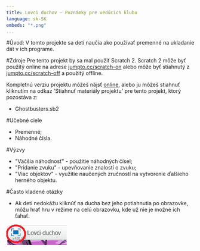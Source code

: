 ```yaml
---
title: Lovci duchov — Poznámky pre vedúcich klubu
language: sk-SK
embeds: "*.png"
...
```


#Úvod:
V tomto projekte sa deti naučia ako používať premenné na ukladanie dát v ich programe.

#Zdroje
Pre tento projekt by sa mal použiť Scratch 2. Scratch 2 môže byť použitý online na adrese [jumpto.cc/scratch-on](http://jumpto.cc/scratch-on) alebo môže byť stiahnutý z [jumpto.cc/scratch-off](http://jumpto.cc/scratch-off) a použitý offline.

Kompletnú verziu projektu môžeš nájsť <a href="http://scratch.mit.edu/projects/60787262/#editor">online</a>, alebo ju môžeš stiahnuť kliknutím na odkaz 'Stiahnuť materiály projektu' pre tento projekt, ktorý pozostáva z:

+ Ghostbusters.sb2

#Učebné ciele
+ Premenné;
+ Náhodné čísla.

#Výzvy
+ "Väčšia náhodnosť" - použitie náhodných čísel;
+ "Pridanie zvuku" - upevňovanie znalostí o zvuku;
+ "Viac objektov" - využitie naučených zručností na vytvorenie ďalšieho herného objektu.

#Často kladené otázky
+ Ak deti nedokážu kliknúť na ducha bez jeho potiahnutia po obrazovke, môžu hrať hru v režime na celú obrazovku, kde už nie je možné ich ťahať.

![screenshot](ghost-fullscreen.png)